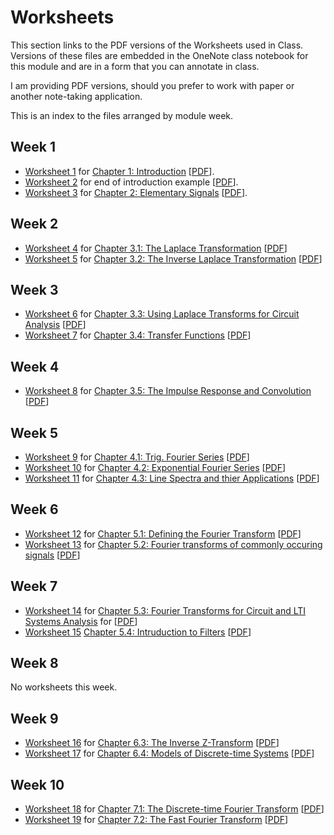 # Worksheets

This section links to the PDF versions of the Worksheets used in Class. Versions of these files are embedded in the OneNote class notebook for this module and are in a form that you can annotate in class.

I am providing PDF versions, should you prefer to work with paper or another note-taking application.

This is an index to the files arranged by module week.

## Week 1

* [Worksheet 1](../introduction/worksheet1) for [Chapter 1: Introduction](../introduction/index) [[PDF](https://cpjobling.github.io/eg-247-textbook/worksheets/Sworksheet1.pdf)].
* [Worksheet 2](../introduction/worksheet2) for end of introduction example [[PDF](https://cpjobling.github.io/eg-247-textbook/worksheets/worksheet2.pdf)].
* [Worksheet 3](../elementary_signals/worksheet3) for [Chapter 2: Elementary Signals](../elementary_signals/index) [[PDF](https://cpjobling.github.io/eg-247-textbook/worksheets/worksheet2.pdf)].

## Week 2

* [Worksheet 4](../laplace_transform/1/worksheet4) for [Chapter 3.1: The Laplace Transformation](../laplace_transform/1/laplace) [[PDF](https://cpjobling.github.io/eg-247-textbook/worksheets/worksheet4.pdf)]
* [Worksheet 5](../laplace_transform/2/worksheet5) for [Chapter 3.2: The Inverse Laplace Transformation](../laplace_transform/2/inverse_laplace) [[PDF](https://cpjobling.github.io/eg-247-textbook/worksheets/worksheet5.pdf)]

## Week 3

* [Worksheet 6](../laplace_transform/3/worksheet6) for [Chapter 3.3: Using Laplace Transforms for Circuit Analysis](../laplace_transform/3/circuit_analysis) [[PDF](https://cpjobling.github.io/eg-247-textbook/worksheets/worksheet6.pdf)]
* [Worksheet 7](../laplace_transform/4/worksheet7) for [Chapter 3.4: Transfer Functions](../laplace_transform/4/transfer_functions) [[PDF](https://cpjobling.github.io/eg-247-textbook/worksheets/worksheet7.pdf)]

## Week 4

* [Worksheet 8](../laplace_transform/5/worksheet8) for [Chapter 3.5: The Impulse Response and Convolution](../laplace_transform/5/convolution) [[PDF](https://cpjobling.github.io/eg-247-textbook/worksheets/worksheet8.pdf)]

## Week 5

* [Worksheet 9](../fourier_series/1/worksheet9) for [Chapter 4.1: Trig. Fourier Series](../fourier_series/1/trig_fseries) [[PDF](https://cpjobling.github.io/eg-247-textbook/worksheets/worksheet9.pdf)]
* [Worksheet 10](../fourier_series/2/worksheet10) for [Chapter 4.2: Exponential Fourier Series](../fourier_series/2/exp_fs1) [[PDF](https://cpjobling.github.io/eg-247-textbook/worksheets/worksheet10.pdf)]
* [Worksheet 11](../fourier_series/3/worksheet11) for [Chapter 4.3: Line Spectra and thier Applications](../fourier_series/3/exp_fs2) [[PDF](https://cpjobling.github.io/eg-247-textbook/worksheets/worksheet11.pdf)]

## Week 6

* [Worksheet 12](../fourier_transform/1/worksheet12) for [Chapter 5.1: Defining the Fourier Transform](../fourier_transform/1/ft1) [[PDF](https://cpjobling.github.io/eg-247-textbook/worksheets/worksheet12.pdf)]
* [Worksheet 13](../fourier_transform/2/worksheet13) for [Chapter 5.2: Fourier transforms of commonly occuring signals](../fourier_transform/2/ft2) [[PDF](https://cpjobling.github.io/eg-247-textbook/worksheets/worksheet13.pdf)]

## Week 7

* [Worksheet 14](../fourier_transform/3/worksheet14) for [Chapter 5.3: Fourier Transforms for Circuit and LTI Systems Analysis](../fourier_transform/3/ft3) for [[PDF](https://cpjobling.github.io/eg-247-textbook/worksheets/worksheet14.pdf)]
* [Worksheet 15](../fourier_transform/4/worksheet15) [Chapter 5.4: Intruduction to Filters](../fourier_transform/4/ft4) [[PDF](https://cpjobling.github.io/eg-247-textbook/worksheets/worksheet15.pdf)]

## Week 8

No worksheets this week.

## Week 9

* [Worksheet 16](../dt_systems/3/worksheet16) for [Chapter 6.3: The Inverse Z-Transform](../dt_systems/3/i_z_transform) [[PDF](https://cpjobling.github.io/eg-247-textbook/worksheets/worksheet16.pdf)]
* [Worksheet 17](../dt_systems/4/worksheet17) for [Chapter 6.4: Models of Discrete-time Systems](../dt_systems/4/dt_models) [[PDF](https://cpjobling.github.io/eg-247-textbook/worksheets/worksheet17.pdf)]

## Week 10

* [Worksheet 18](../dft/1/worksheet18) for [Chapter 7.1: The Discrete-time Fourier Transform](../dft/1/dft) [[PDF](https://cpjobling.github.io/eg-247-textbook/worksheets/worksheet18.pdf)]
* [Worksheet 19](../dft/2/worksheet19) for [Chapter 7.2: The Fast Fourier Transform](../dft/2/fft) [[PDF](https://cpjobling.github.io/eg-247-textbook/worksheets/worksheet19.pdf)]
